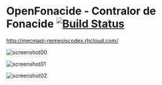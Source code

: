 OpenFonacide - Contralor de Fonacide  [![Build Status](https://travis-ci.org/nemesiscodex/openfonacide.svg?branch=master)](https://travis-ci.org/nemesiscodex/openfonacide)
=
http://mecmapi-nemesiscodex.rhcloud.com/

![screenshot00](https://github.com/nemesiscodex/openfonacide/raw/master/images/home.png)

![screenshot01](https://github.com/nemesiscodex/openfonacide/raw/master/images/home2.png)

![screenshot02](https://github.com/nemesiscodex/openfonacide/raw/master/images/map.png)
